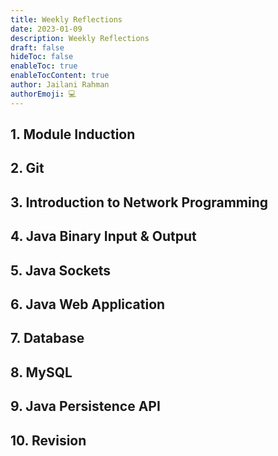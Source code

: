 ```yaml
---
title: Weekly Reflections
date: 2023-01-09
description: Weekly Reflections
draft: false
hideToc: false
enableToc: true
enableTocContent: true
author: Jailani Rahman
authorEmoji: 💻
---
```


## 1. Module Induction

## 2. Git

## 3. Introduction to Network Programming

## 4. Java Binary Input & Output

## 5. Java Sockets

## 6. Java Web Application

## 7. Database

## 8. MySQL

## 9. Java Persistence API

## 10. Revision